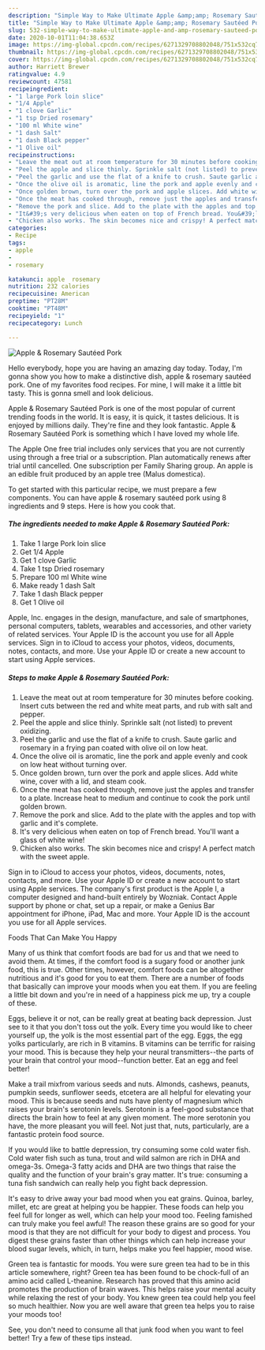 ```yaml
---
description: "Simple Way to Make Ultimate Apple &amp;amp; Rosemary Sautéed Pork"
title: "Simple Way to Make Ultimate Apple &amp;amp; Rosemary Sautéed Pork"
slug: 532-simple-way-to-make-ultimate-apple-and-amp-rosemary-sauteed-pork
date: 2020-10-01T11:04:38.653Z
image: https://img-global.cpcdn.com/recipes/6271329708802048/751x532cq70/apple-rosemary-sauteed-pork-recipe-main-photo.jpg
thumbnail: https://img-global.cpcdn.com/recipes/6271329708802048/751x532cq70/apple-rosemary-sauteed-pork-recipe-main-photo.jpg
cover: https://img-global.cpcdn.com/recipes/6271329708802048/751x532cq70/apple-rosemary-sauteed-pork-recipe-main-photo.jpg
author: Harriett Brewer
ratingvalue: 4.9
reviewcount: 47581
recipeingredient:
- "1 large Pork loin slice"
- "1/4 Apple"
- "1 clove Garlic"
- "1 tsp Dried rosemary"
- "100 ml White wine"
- "1 dash Salt"
- "1 dash Black pepper"
- "1 Olive oil"
recipeinstructions:
- "Leave the meat out at room temperature for 30 minutes before cooking. Insert cuts between the red and white meat parts, and rub with salt and pepper."
- "Peel the apple and slice thinly. Sprinkle salt (not listed) to prevent oxidizing."
- "Peel the garlic and use the flat of a knife to crush. Saute garlic and rosemary in a frying pan coated with olive oil on low heat."
- "Once the olive oil is aromatic, line the pork and apple evenly and cook on low heat without turning over."
- "Once golden brown, turn over the pork and apple slices. Add white wine, cover with a lid, and steam cook."
- "Once the meat has cooked through, remove just the apples and transfer to a plate. Increase heat to medium and continue to cook the pork until golden brown."
- "Remove the pork and slice. Add to the plate with the apples and top with garlic and it&#39;s complete."
- "It&#39;s very delicious when eaten on top of French bread. You&#39;ll want a glass of white wine!"
- "Chicken also works. The skin becomes nice and crispy! A perfect match with the sweet apple."
categories:
- Recipe
tags:
- apple
- 
- rosemary

katakunci: apple  rosemary 
nutrition: 232 calories
recipecuisine: American
preptime: "PT28M"
cooktime: "PT48M"
recipeyield: "1"
recipecategory: Lunch

---
```



![Apple &amp; Rosemary Sautéed Pork](https://img-global.cpcdn.com/recipes/6271329708802048/751x532cq70/apple-rosemary-sauteed-pork-recipe-main-photo.jpg)

Hello everybody, hope you are having an amazing day today. Today, I'm gonna show you how to make a distinctive dish, apple &amp; rosemary sautéed pork. One of my favorites food recipes. For mine, I will make it a little bit tasty. This is gonna smell and look delicious.

Apple &amp; Rosemary Sautéed Pork is one of the most popular of current trending foods in the world. It is easy, it is quick, it tastes delicious. It is enjoyed by millions daily. They're fine and they look fantastic. Apple &amp; Rosemary Sautéed Pork is something which I have loved my whole life.

The Apple One free trial includes only services that you are not currently using through a free trial or a subscription. Plan automatically renews after trial until cancelled. One subscription per Family Sharing group. An apple is an edible fruit produced by an apple tree (Malus domestica).


To get started with this particular recipe, we must prepare a few components. You can have apple &amp; rosemary sautéed pork using 8 ingredients and 9 steps. Here is how you cook that.

<!--inarticleads1-->

##### The ingredients needed to make Apple &amp; Rosemary Sautéed Pork:

1. Take 1 large Pork loin slice
1. Get 1/4 Apple
1. Get 1 clove Garlic
1. Take 1 tsp Dried rosemary
1. Prepare 100 ml White wine
1. Make ready 1 dash Salt
1. Take 1 dash Black pepper
1. Get 1 Olive oil


Apple, Inc. engages in the design, manufacture, and sale of smartphones, personal computers, tablets, wearables and accessories, and other variety of related services. Your Apple ID is the account you use for all Apple services. Sign in to iCloud to access your photos, videos, documents, notes, contacts, and more. Use your Apple ID or create a new account to start using Apple services. 

<!--inarticleads2-->

##### Steps to make Apple &amp; Rosemary Sautéed Pork:

1. Leave the meat out at room temperature for 30 minutes before cooking. Insert cuts between the red and white meat parts, and rub with salt and pepper.
1. Peel the apple and slice thinly. Sprinkle salt (not listed) to prevent oxidizing.
1. Peel the garlic and use the flat of a knife to crush. Saute garlic and rosemary in a frying pan coated with olive oil on low heat.
1. Once the olive oil is aromatic, line the pork and apple evenly and cook on low heat without turning over.
1. Once golden brown, turn over the pork and apple slices. Add white wine, cover with a lid, and steam cook.
1. Once the meat has cooked through, remove just the apples and transfer to a plate. Increase heat to medium and continue to cook the pork until golden brown.
1. Remove the pork and slice. Add to the plate with the apples and top with garlic and it&#39;s complete.
1. It&#39;s very delicious when eaten on top of French bread. You&#39;ll want a glass of white wine!
1. Chicken also works. The skin becomes nice and crispy! A perfect match with the sweet apple.


Sign in to iCloud to access your photos, videos, documents, notes, contacts, and more. Use your Apple ID or create a new account to start using Apple services. The company&#39;s first product is the Apple I, a computer designed and hand-built entirely by Wozniak. Contact Apple support by phone or chat, set up a repair, or make a Genius Bar appointment for iPhone, iPad, Mac and more. Your Apple ID is the account you use for all Apple services. 

Foods That Can Make You Happy


Many of us think that comfort foods are bad for us and that we need to avoid them. At times, if the comfort food is a sugary food or another junk food, this is true. Other times, however, comfort foods can be altogether nutritious and it's good for you to eat them. There are a number of foods that basically can improve your moods when you eat them. If you are feeling a little bit down and you're in need of a happiness pick me up, try a couple of these.

Eggs, believe it or not, can be really great at beating back depression. Just see to it that you don't toss out the yolk. Every time you would like to cheer yourself up, the yolk is the most essential part of the egg. Eggs, the egg yolks particularly, are rich in B vitamins. B vitamins can be terrific for raising your mood. This is because they help your neural transmitters--the parts of your brain that control your mood--function better. Eat an egg and feel better!

Make a trail mixfrom various seeds and nuts. Almonds, cashews, peanuts, pumpkin seeds, sunflower seeds, etcetera are all helpful for elevating your mood. This is because seeds and nuts have plenty of magnesium which raises your brain's serotonin levels. Serotonin is a feel-good substance that directs the brain how to feel at any given moment. The more serotonin you have, the more pleasant you will feel. Not just that, nuts, particularly, are a fantastic protein food source.

If you would like to battle depression, try consuming some cold water fish. Cold water fish such as tuna, trout and wild salmon are rich in DHA and omega-3s. Omega-3 fatty acids and DHA are two things that raise the quality and the function of your brain's gray matter. It's true: consuming a tuna fish sandwich can really help you fight back depression. 

It's easy to drive away your bad mood when you eat grains. Quinoa, barley, millet, etc are great at helping you be happier. These foods can help you feel full for longer as well, which can help your mood too. Feeling famished can truly make you feel awful! The reason these grains are so good for your mood is that they are not difficult for your body to digest and process. You digest these grains faster than other things which can help increase your blood sugar levels, which, in turn, helps make you feel happier, mood wise.

Green tea is fantastic for moods. You were sure green tea had to be in this article somewhere, right? Green tea has been found to be chock-full of an amino acid called L-theanine. Research has proved that this amino acid promotes the production of brain waves. This helps raise your mental acuity while relaxing the rest of your body. You knew green tea could help you feel so much healthier. Now you are well aware that green tea helps you to raise your moods too!

See, you don't need to consume all that junk food when you want to feel better! Try  a few  of  these  tips  instead.

